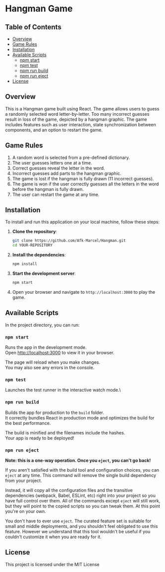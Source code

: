 # Hangman Game

## Table of Contents

- [Overview](#overview)
- [Game Rules](#game-rules)
- [Installation](#installation)
- [Available Scripts](#available-scripts)
    - [npm start](#npm-start)
    - [npm test](#npm-test)
    - [npm run build](#npm-run-build)
    - [npm run eject](#npm-run-eject)
- [License](#lisense)

## Overview

This is a Hangman game built using React. The game allows users to guess a randomly selected word letter-by-letter. Too many incorrect guesses result in loss of the game, depicted by a hangman graphic. The game includes features such as user interaction, state synchronization between components, and an option to restart the game.

## Game Rules

1. A random word is selected from a pre-defined dictionary.
2. The user guesses letters one at a time.
3. Correct guesses reveal the letter in the word.
4. Incorrect guesses add parts to the hangman graphic.
5. The game is lost if the hangman is fully drawn (11 incorrect guesses).
6. The game is won if the user correctly guesses all the letters in the word before the hangman is fully drawn.
7. The user can restart the game at any time.

## Installation

To install and run this application on your local machine, follow these steps:

1. **Clone the repository**:

    ```bash
    git clone https://github.com/Afk-Marcel/Hangman.git
    cd YOUR-REPOSITORY
    ```

2. **Install the dependencies**:

    ```bash
    npm install
    ```

3. **Start the development server**:

    ```bash
    npm start
    ```

4. Open your browser and navigate to `http://localhost:3000` to play the game.

## Available Scripts

In the project directory, you can run:

### `npm start`

Runs the app in the development mode.\
Open [http://localhost:3000](http://localhost:3000) to view it in your browser.

The page will reload when you make changes.\
You may also see any errors in the console.

### `npm test`

Launches the test runner in the interactive watch mode.\

### `npm run build`

Builds the app for production to the `build` folder.\
It correctly bundles React in production mode and optimizes the build for the best performance.

The build is minified and the filenames include the hashes.\
Your app is ready to be deployed!

### `npm run eject`

**Note: this is a one-way operation. Once you `eject`, you can't go back!**

If you aren't satisfied with the build tool and configuration choices, you can `eject` at any time. This command will remove the single build dependency from your project.

Instead, it will copy all the configuration files and the transitive dependencies (webpack, Babel, ESLint, etc) right into your project so you have full control over them. All of the commands except `eject` will still work, but they will point to the copied scripts so you can tweak them. At this point you're on your own.

You don't have to ever use `eject`. The curated feature set is suitable for small and middle deployments, and you shouldn't feel obligated to use this feature. However we understand that this tool wouldn't be useful if you couldn't customize it when you are ready for it.

## License

This project is licensed under the MIT License
